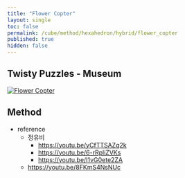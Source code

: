 ```yaml
---
title: "Flower Copter"
layout: single
toc: false
permalink: /cube/method/hexahedron/hybrid/flower_copter
published: true
hidden: false
---
```


<head>
  <base target="_blank">
</head>



## Twisty Puzzles - Museum

<a href="https://twistypuzzles.com/app/museum/museum_showitem.php?pkey=2763">
  <img alt="Flower Copter" src="https://twistypuzzles.com/museum/large/02763-01.jpg">
</a>



## Method

- reference
  - 정유비
    - <https://youtu.be/yCfTTSAZq2k>
    - <https://youtu.be/6-rRpliZVKs>
    - <https://youtu.be/I1vG0ete2ZA>
  - <https://youtu.be/8FKmS4NsNUc>
